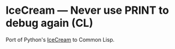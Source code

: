 # IceCream — Never use PRINT to debug again (CL)

Port of Python's [IceCream](https://github.com/gruns/icecream) to Common Lisp.
